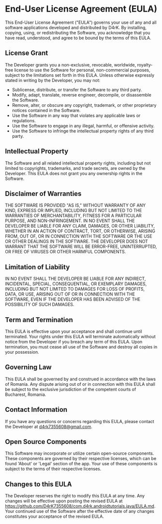 # End-User License Agreement (EULA)

This End-User License Agreement ("EULA") governs your use of any and all software applications
developed and distributed by D4rK. By installing,
copying, using, or redistributing the Software, you acknowledge that you have read, understood, and
agree to be bound by the terms of this EULA.

## License Grant

The Developer grants you a non-exclusive, revocable, worldwide, royalty-free license to use the
Software for personal, non-commercial purposes, subject to the limitations set forth in this EULA.
Unless otherwise expressly stated in writing by the Developer, you may not:

* Sublicense, distribute, or transfer the Software to any third party.
* Modify, adapt, translate, reverse engineer, decompile, or disassemble the Software.
* Remove, alter, or obscure any copyright, trademark, or other proprietary notices contained in the
  Software.
* Use the Software in any way that violates any applicable laws or regulations.
* Use the Software to engage in any illegal, harmful, or offensive activity.
* Use the Software to infringe the intellectual property rights of any third party.

## Intellectual Property

The Software and all related intellectual property rights, including but not limited to copyrights,
trademarks, and trade secrets, are owned by the Developer. This EULA does not grant you any
ownership rights in the Software.

## Disclaimer of Warranties

THE SOFTWARE IS PROVIDED "AS IS," WITHOUT WARRANTY OF ANY KIND, EXPRESS OR IMPLIED, INCLUDING BUT
NOT LIMITED TO THE WARRANTIES OF MERCHANTABILITY, FITNESS FOR A PARTICULAR PURPOSE, AND
NON-INFRINGEMENT. IN NO EVENT SHALL THE DEVELOPER BE LIABLE FOR ANY CLAIM, DAMAGES, OR OTHER
LIABILITY, WHETHER IN AN ACTION OF CONTRACT, TORT, OR OTHERWISE, ARISING FROM, OUT OF, OR IN
CONNECTION WITH THE SOFTWARE OR THE USE OR OTHER DEALINGS IN THE SOFTWARE. THE DEVELOPER DOES NOT
WARRANT THAT THE SOFTWARE WILL BE ERROR-FREE, UNINTERRUPTED, OR FREE OF VIRUSES OR OTHER HARMFUL
COMPONENTS.

## Limitation of Liability

IN NO EVENT SHALL THE DEVELOPER BE LIABLE FOR ANY INDIRECT, INCIDENTAL, SPECIAL, CONSEQUENTIAL, OR
EXEMPLARY DAMAGES, INCLUDING BUT NOT LIMITED TO DAMAGES FOR LOSS OF PROFITS, DATA, OR USE, ARISING
OUT OF OR IN CONNECTION WITH THE SOFTWARE, EVEN IF THE DEVELOPER HAS BEEN ADVISED OF THE POSSIBILITY
OF SUCH DAMAGES.

## Term and Termination

This EULA is effective upon your acceptance and shall continue until terminated. Your rights under
this EULA will terminate automatically without notice from the Developer if you breach any term of
this EULA. Upon termination, you must cease all use of the Software and destroy all copies in your
possession.

## Governing Law

This EULA shall be governed by and construed in accordance with the laws of Romania. Any dispute
arising out of or in connection with this EULA shall be subject to the exclusive jurisdiction of the
competent courts of Bucharest, Romania.

## Contact Information

If you have any questions or concerns regarding this EULA, please contact the Developer
at d4rk7355608@gmail.com.

## Open Source Components

This Software may incorporate or utilize certain open-source components. These components are
governed by their respective licenses, which can be
found 'About' or 'Legal' section of the app. Your use of these components is
subject to the terms of their respective licenses.

## Changes to this EULA

The Developer reserves the right to modify this EULA at any time. Any changes will be effective upon
posting the revised EULA at https://github.com/D4rK7355608/com.d4rk.androidtutorials.java/EULA.md. Your
continued use of the Software after the effective date of any changes constitutes your acceptance of
the revised EULA.